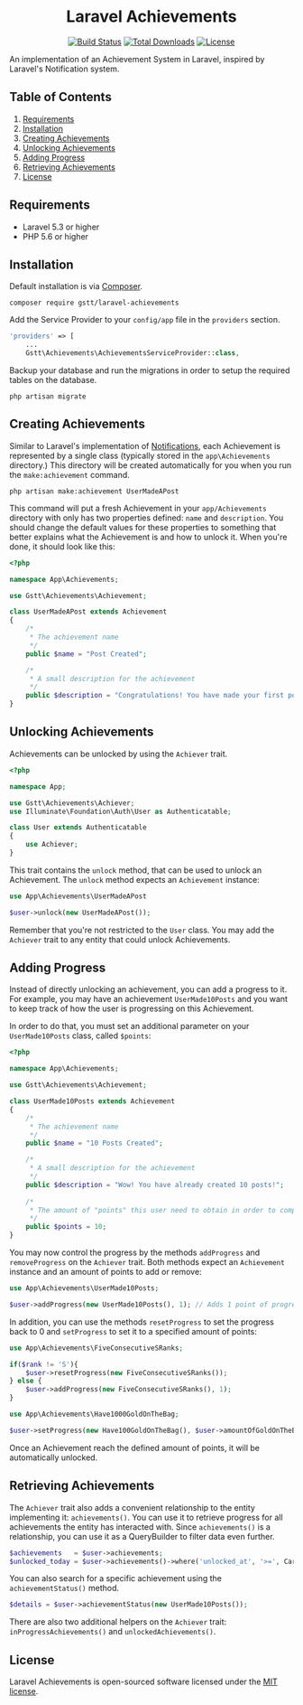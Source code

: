 <h1 align="center">Laravel Achievements</h1>

<p align="center">
<a href="https://travis-ci.org/gstt/laravel-achievements"><img src="https://travis-ci.org/gstt/laravel-achievements.svg" alt="Build Status"></a>
<a href="https://packagist.org/packages/gstt/laravel-achievements"><img src="https://poser.pugx.org/gstt/laravel-achievements/d/total.svg" alt="Total Downloads"></a>
<a href="https://packagist.org/packages/gstt/laravel-achievements"><img src="https://poser.pugx.org/gstt/laravel-achievements/license.svg" alt="License"></a>
</p>

An implementation of an Achievement System in Laravel, inspired by Laravel's Notification system. 

## Table of Contents
1. [Requirements](#requirements)
2. [Installation](#installation)
3. [Creating Achievements](#creating)
4. [Unlocking Achievements](#unlocking)
5. [Adding Progress](#progress)
6. [Retrieving Achievements](#retrieving)
7. [License](#license)


## <a name="requirements"></a> Requirements

- Laravel 5.3 or higher
- PHP 5.6 or higher

## <a name="installation"></a> Installation 

Default installation is via [Composer](https://getcomposer.org/).

```
composer require gstt/laravel-achievements
```

Add the Service Provider to your `config/app` file in the `providers` section.

```php
'providers' => [
    ...
    Gstt\Achievements\AchievementsServiceProvider::class,
```

Backup your database and run the migrations in order to setup the required tables on the database.

```
php artisan migrate
```

## <a name="creating"></a> Creating Achievements 
Similar to Laravel's implementation of [Notifications](https://laravel.com/docs/5.4/notifications), each Achievement is 
represented by a single class (typically stored in the `app\Achievements` directory.) This directory will be created 
automatically for you when you run the `make:achievement` command.

```
php artisan make:achievement UserMadeAPost
```
This command will put a fresh Achievement in your `app/Achievements` directory with only has two properties defined: 
`name` and `description`. You should change the default values for these properties to something that better explains
what the Achievement is and how to unlock it. When you're done, it should look like this:

```php
<?php

namespace App\Achievements;

use Gstt\Achievements\Achievement;

class UserMadeAPost extends Achievement
{
    /*
     * The achievement name
     */
    public $name = "Post Created";

    /*
     * A small description for the achievement
     */
    public $description = "Congratulations! You have made your first post!";
}
```

## Unlocking Achievements <a name="unlocking"></a>
Achievements can be unlocked by using the `Achiever` trait.

```php
<?php

namespace App;

use Gstt\Achievements\Achiever;
use Illuminate\Foundation\Auth\User as Authenticatable;

class User extends Authenticatable
{
    use Achiever;
}
```
This trait contains the `unlock` method, that can be used to unlock an Achievement. The `unlock` method expects an 
`Achievement` instance:

```php
use App\Achievements\UserMadeAPost

$user->unlock(new UserMadeAPost());
```
Remember that you're not restricted to the `User` class. You may add the `Achiever` trait to any entity that could
unlock Achievements.

## Adding Progress

Instead of directly unlocking an achievement, you can add a progress to it. For example, you may have an achievement 
`UserMade10Posts` and you want to keep track of how the user is progressing on this Achievement.

In order to do that, you must set an additional parameter on your `UserMade10Posts` class, called `$points`:

```php
<?php

namespace App\Achievements;

use Gstt\Achievements\Achievement;

class UserMade10Posts extends Achievement
{
    /*
     * The achievement name
     */
    public $name = "10 Posts Created";

    /*
     * A small description for the achievement
     */
    public $description = "Wow! You have already created 10 posts!";
    
    /*
     * The amount of "points" this user need to obtain in order to complete this achievement
     */
    public $points = 10;
}
```
You may now control the progress by the methods `addProgress` and `removeProgress` on the `Achiever` trait. 
Both methods expect an `Achievement` instance and an amount of points to add or remove:

```php
use App\Achievements\UserMade10Posts;

$user->addProgress(new UserMade10Posts(), 1); // Adds 1 point of progress to the UserMade10Posts achievement
```

In addition, you can use the methods `resetProgress` to set the progress back to 0 and `setProgress` to set it to a 
specified amount of points:

```php
use App\Achievements\FiveConsecutiveSRanks;

if($rank != 'S'){
    $user->resetProgress(new FiveConsecutiveSRanks());
} else {
    $user->addProgress(new FiveConsecutiveSRanks(), 1);
}
```

```php
use App\Achievements\Have1000GoldOnTheBag;

$user->setProgress(new Have100GoldOnTheBag(), $user->amountOfGoldOnTheBag);
```

Once an Achievement reach the defined amount of points, it will be automatically unlocked.

## Retrieving Achievements <a name="retrieving"></a>
The `Achiever` trait also adds a convenient relationship to the entity implementing it: `achievements()`. You can use it
to retrieve progress for all achievements the entity has interacted with. Since `achievements()` is a relationship, you
can use it as a QueryBuilder to filter data even further.

```php
$achievements   = $user->achievements;
$unlocked_today = $user->achievements()->where('unlocked_at', '>=', Carbon::yesterday())->get();
```

You can also search for a specific achievement using the `achievementStatus()` method.

```php
$details = $user->achievementStatus(new UserMade10Posts());
```

There are also two additional helpers on the `Achiever` trait: `inProgressAchievements()` and `unlockedAchievements()`.

## License <a name="license"></a>

Laravel Achievements is open-sourced software licensed under the [MIT license](http://opensource.org/licenses/MIT).
